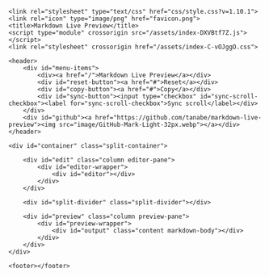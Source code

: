 <!DOCTYPE html>
<html>
  <head>
    <meta http-equiv="content-type" content="text/html; charset=UTF-8">
    <meta http-equiv="content-language" content="en">
    <meta http-equiv="content-script-type" content="text/javascript">
    <meta http-equiv="content-style-type" content="text/css">
    <meta name="description" content="This is the online markdown editor with live preview.">

    <link rel="stylesheet" type="text/css" href="css/style.css?v=1.10.1">
    <link rel="icon" type="image/png" href="favicon.png">
    <title>Markdown Live Preview</title>
    <script type="module" crossorigin src="/assets/index-DXVBtf7Z.js"></script>
    <link rel="stylesheet" crossorigin href="/assets/index-C-vOJggO.css">
  </head>

  <!-- Google tag (gtag.js) -->
  <script async src="https://www.googletagmanager.com/gtag/js?id=G-77C1GEG9C8"></script>
  <script>
    window.dataLayer = window.dataLayer || [];
    function gtag(){dataLayer.push(arguments);}
    gtag('js', new Date());

    gtag('config', 'G-77C1GEG9C8');
  </script>

  <body>

    <header>
        <div id="menu-items">
            <div><a href="/">Markdown Live Preview</a></div>
            <div id="reset-button"><a href="#">Reset</a></div>
            <div id="copy-button"><a href="#">Copy</a></div>
            <div id="sync-button"><input type="checkbox" id="sync-scroll-checkbox"><label for="sync-scroll-checkbox">Sync scroll</label></div>
        </div>
        <div id="github"><a href="https://github.com/tanabe/markdown-live-preview"><img src="image/GitHub-Mark-Light-32px.webp"></a></div>
    </header>

    <div id="container" class="split-container">

        <div id="edit" class="column editor-pane">
            <div id="editor-wrapper">
                <div id="editor"></div>
            </div>
        </div>

        <div id="split-divider" class="split-divider"></div>

        <div id="preview" class="column preview-pane">
            <div id="preview-wrapper">
                <div id="output" class="content markdown-body"></div>
            </div>
        </div>
    </div>

    <footer></footer>
  </body>
</html>
